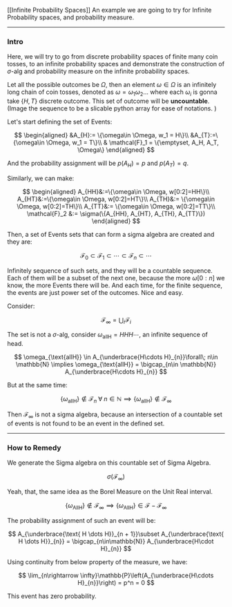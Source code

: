 [[Infinite Probability Spaces]]
An example we are going to try for Infinite Probability spaces, and probability measure. 

---
### **Intro**

Here, we will try to go from discrete probability spaces of finite many coin tosses, to an infinite probability spaces and demonstrate the construction of $\sigma$-alg and probability measure on the infinite probability spaces. 

Let all the possible outcomes be $\Omega$, then an element $\omega \in \Omega$ is an infinitely long chain of coin tosses, denoted as $\omega = \omega_1\omega_2...$ where each $\omega_i$ is gonna take $\{H, T\}$ discrete outcome. This set of outcome will be **uncountable**. (Image the sequence to be a slicable python array for ease of notations. )

Let's start defining the set of Events: 

$$
\begin{aligned}
    &A_{H}:= \{\omega\in \Omega, w_1 = H\}\\
    &A_{T}:=\{\omega\in \Omega, w_1 = T\}\\
    & \mathcal{F}_1 = \{\emptyset, A_H, A_T, \Omega\}
\end{aligned}
$$

And the probability assignment will be $p(A_H) = p$ and $p(A_T) = q$. 

Similarly, we can make: 

$$
\begin{aligned}
    A_{HH}&:=\{\omega\in \Omega, w[0:2]=HH\}\\
    A_{HT}&:=\{\omega\in \Omega, w[0:2]=HT\}\\
    A_{TH}&:= \{\omega\in \Omega, w[0:2]=TH\}\\
    A_{TT}&:= \{\omega\in \Omega, w[0:2]=TT\}\\
    \mathcal{F}_2 &:= \sigma(\{A_{HH}, A_{HT}, A_{TH}, A_{TT}\})
\end{aligned}
$$

Then, a set of Events sets that can form a sigma algebra are created and they are: 

$$
\mathcal{F}_0 \subset \mathcal{F}_1\subset \cdots \subset \mathcal{F}_n \subset \cdots
$$

Infinitely sequence of such sets, and they will be a countable sequence. Each of them will be a subset of the next one, because the more $\omega [0:n]$ we know, the more Events there will be. And each time, for the finite sequence, the events are just power set of the outcomes. Nice and easy. 

Consider: 

$$
\mathcal{F}_\infty = \bigcup_i \mathcal{F}_i
$$

The set is not a $\sigma$-alg, consider $\omega_{\text{allH}} = HHH\cdots$, an infinite sequence of head. 

$$
\omega_{\text{allH}} \in A_{\underbrace{H\cdots H}_{n}}\forall\; n\in \mathbb{N} \implies 
\omega_{\text{allH}} = \bigcap_{n\in \mathbb{N}} A_{\underbrace{H\cdots H}_{n}}
$$

But at the same time: 

$$
\{\omega_{\text{allH}}\}\not\in \mathcal{F}_n\; \forall\; n\in\mathbb{N}\implies \{\omega_{\text{allH}}\}\not\in \mathcal{F}_\infty
$$

Then $\mathcal{F}_\infty$ is not a sigma algebra, because an intersection of a countable set of events is not found to be an event in the defined set. 

---
### **How to Remedy**

We generate the Sigma algebra on this countable set of Sigma Algebra. 

$$
\sigma(\mathcal{F}_\infty)
$$

Yeah, that, the same idea as the Borel Measure on the Unit Real interval. 

$$
\{\omega_{\text{AllH}}\} \not\in \mathcal{F}_\infty \implies 
\{\omega_{\text{AllH}}\} \in \mathcal{F} - \mathcal{F}_\infty
$$

The probability assignment of such an event will be: 

$$
A_{\underbrace{\text{ H \dots H}}_{n + 1}}\subset A_{\underbrace{\text{ H \dots H}}_{n}} = \bigcap_{n\in\mathbb{N}} A_{\underbrace{H\cdot H}_{n}}
$$

Using continuity from below property of the measure, we have: 

$$
\lim_{n\rightarrow \infty}\mathbb{P}\left(A_{\underbrace{H\cdots H}_{n}}\right) = p^n = 0
$$

This event has zero probability. 

